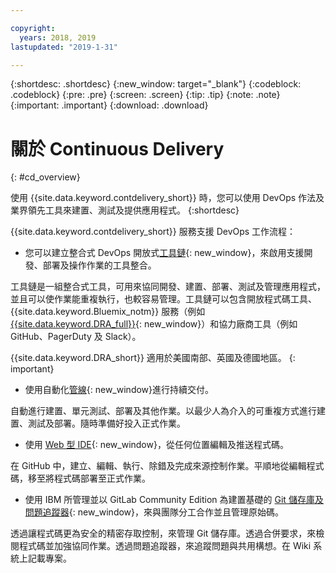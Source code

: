 ```yaml
---

copyright:
  years: 2018, 2019
lastupdated: "2019-1-31"

---
```


{:shortdesc: .shortdesc}
{:new_window: target="_blank"}
{:codeblock: .codeblock}
{:pre: .pre}
{:screen: .screen}
{:tip: .tip}
{:note: .note}
{:important: .important}
{:download: .download}


# 關於 Continuous Delivery
{: #cd_overview}

使用 {{site.data.keyword.contdelivery_short}} 時，您可以使用 DevOps 作法及業界領先工具來建置、測試及提供應用程式。
{:shortdesc}

{{site.data.keyword.contdelivery_short}} 服務支援 DevOps 工作流程：

 * 您可以建立整合式 DevOps 開放式[工具鏈](/docs/services/ContinuousDelivery?topic=ContinuousDelivery-toolchains_about){: new_window}，來啟用支援開發、部署及操作作業的工具整合。

  工具鏈是一組整合式工具，可用來協同開發、建置、部署、測試及管理應用程式，並且可以使作業能重複執行，也較容易管理。工具鏈可以包含開放程式碼工具、{{site.data.keyword.Bluemix_notm}} 服務（例如 [{{site.data.keyword.DRA_full}}](/docs/services/ContinuousDelivery?topic=ContinuousDelivery-di_working){: new_window}）和協力廠商工具（例如 GitHub、PagerDuty 及 Slack）。 
  
  {{site.data.keyword.DRA_short}} 適用於美國南部、英國及德國地區。
  {: important}

 * 使用自動化[管線](/docs/services/ContinuousDelivery?topic=ContinuousDelivery-deliverypipeline_about){: new_window}進行持續交付。

  自動進行建置、單元測試、部署及其他作業。以最少人為介入的可重複方式進行建置、測試及部署。隨時準備好投入正式作業。

 * 使用 [Web 型 IDE](/docs/services/ContinuousDelivery?topic=ContinuousDelivery-web_ide){: new_window}，從任何位置編輯及推送程式碼。

  在 GitHub 中，建立、編輯、執行、除錯及完成來源控制作業。平順地從編輯程式碼，移至將程式碼部署至正式作業。 
  
 * 使用 IBM 所管理並以 GitLab Community Edition 為建置基礎的 [Git 儲存庫及問題追蹤器](/docs/services/ContinuousDelivery?topic=ContinuousDelivery-git_working#git_working){: new_window}，來與團隊分工合作並且管理原始碼。

  透過讓程式碼更為安全的精密存取控制，來管理 Git 儲存庫。透過合併要求，來檢閱程式碼並加強協同作業。透過問題追蹤器，來追蹤問題與共用構想。在 Wiki 系統上記載專案。
